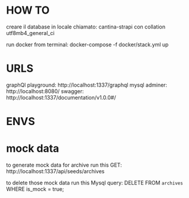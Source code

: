 # HOW TO

creare il database in locale chiamato: cantina-strapi con collation utf8mb4_general_ci

run docker from terminal:
docker-compose -f docker/stack.yml up

# URLS

graphQl playground: http://localhost:1337/graphql
mysql adminer: http://localhost:8080/
swagger: http://localhost:1337/documentation/v1.0.0#/

# ENVS

# mock data

to generate mock data for archive run this GET: http://localhost:1337/api/seeds/archives

to delete those mock data run this Mysql query:
DELETE FROM `archives` WHERE is_mock = true;
